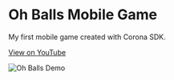 # Oh Balls Mobile Game

My first mobile game created with Corona SDK.

[View on YouTube](https://www.youtube.com/channel/UCk-3NdAOz-_sgGz1pWWFeKg)

![Oh Balls Demo](ohBallsGif.gif)
